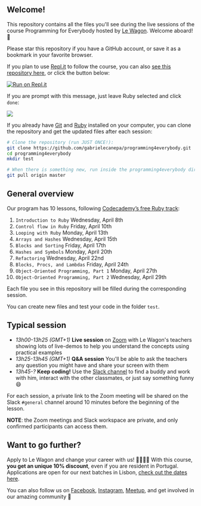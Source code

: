 ## Welcome!

This repository contains all the files you'll see during the live sessions of the course Programming for Everybody hosted by [Le Wagon](https://www.lewagon.com/). Welcome aboard! 🎉

Please star this repository if you have a GitHub account, or save it as a bookmark in your favorite browser.

If you plan to use [Repl.it](https://repl.it) to follow the course, you can also [see this repository here](https://repl.it/@gabrielecanepa/programming4everybody/), or click the button below:

[![Run on Repl.it](https://repl.it/badge/github/gabrielecanepa/programming4everybody/)](https://repl.it/github/gabrielecanepa/programming4everybody/)

If you are prompt with this message, just leave Ruby selected and click `done`:

![](https://github.com/gabrielecanepa/programming4everybody/raw/master/repl.png/)

If you already have [Git](https://git-scm.com/book/en/v2/Getting-Started-Installing-Git/) and [Ruby](https://www.ruby-lang.org/en/documentation/installation/) installed on your computer, you can clone the repository and get the updated files after each session:

```sh
# Clone the repository (run JUST ONCE!):
git clone https://github.com/gabrielecanepa/programming4everybody.git
cd programming4everybody
mkdir test

# When there is something new, run inside the programming4everybody directory:
git pull origin master
```

## General overview

Our program has 10 lessons, following [Codecademy’s free Ruby track](https://www.codecademy.com/learn/learn-ruby):

1. `Introduction to Ruby` Wednesday, April 8th
2. `Control flow in Ruby` Friday, April 10th
3. `Looping with Ruby` Monday, April 13th
4. `Arrays and Hashes` Wednesday, April 15th
5. `Blocks and Sorting` Friday, April 17th
6. `Hashes and Symbols` Monday, April 20th
7. `Refactoring` Wednesday, April 22nd
8. `Blocks, Procs, and Lambdas` Friday, April 24th
9. `Object-Oriented Programming, Part 1` Monday, April 27th
10. `Object-Oriented Programming, Part 2` Wednesday, April 29th

Each file you see in this repository will be filled during the corresponding session.

You can create new files and test your code in the folder `test`.

## Typical session

- _13h00-13h25 (GMT+1)_ **Live session** on [Zoom](https://zoom.us/) with Le Wagon's teachers showing lots of live-demos to help you understand the concepts using practical examples
- _13h25-13h45 (GMT+1)_ **Q&A session** You'll be able to ask the teachers any question you might have and share your screen with them
- _13h45-?_ **Keep coding!** Use the [Slack channel](https://programming4everybody.slack.com/) to find a buddy and work with him, interact with the other classmates, or just say something funny 😄

For each session, a private link to the Zoom meeting will be shared on the Slack `#general` channel around 10 minutes before the beginning of the lesson.

**NOTE**: the Zoom meetings and Slack workspace are private, and only confirmed participants can access them.

## Want to go further?

Apply to Le Wagon and change your career with us! 👩‍💻👨‍💻 With this course, **you get an unique 10% discount**, even if you are resident in Portugal. Applications are open for our next batches in Lisbon, [check out the dates here](https://www.lewagon.com/lisbon/apply/).

You can also follow us on [Facebook](https://www.facebook.com/lewagonlisbon/), [Instagram](https://www.instagram.com/lewagonlisbon/), [Meetup](https://www.meetup.com/Le-Wagon-Lisbon-Coding-Station/), and get involved in our amazing community 🤩
